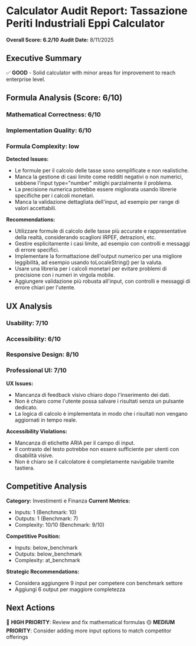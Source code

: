 # Calculator Audit Report: Tassazione Periti Industriali Eppi Calculator

**Overall Score: 6.2/10**
**Audit Date:** 8/11/2025

## Executive Summary

✅ **GOOD** - Solid calculator with minor areas for improvement to reach enterprise level.

## Formula Analysis (Score: 6/10)

### Mathematical Correctness: 6/10
### Implementation Quality: 6/10
### Formula Complexity: low

**Detected Issues:**
- Le formule per il calcolo delle tasse sono semplificate e non realistiche.
- Manca la gestione di casi limite come redditi negativi o non numerici, sebbene l'input type="number" mitighi parzialmente il problema.
- La precisione numerica potrebbe essere migliorata usando librerie specifiche per i calcoli monetari.
- Manca la validazione dettagliata dell'input, ad esempio per range di valori accettabili.

**Recommendations:**
- Utilizzare formule di calcolo delle tasse più accurate e rappresentative della realtà, considerando scaglioni IRPEF, detrazioni, etc.
- Gestire esplicitamente i casi limite, ad esempio con controlli e messaggi di errore specifici.
- Implementare la formattazione dell'output numerico per una migliore leggibilità, ad esempio usando toLocaleString() per la valuta.
- Usare una libreria per i calcoli monetari per evitare problemi di precisione con i numeri in virgola mobile.
- Aggiungere validazione più robusta all'input, con controlli e messaggi di errore chiari per l'utente.

## UX Analysis

### Usability: 7/10
### Accessibility: 6/10  
### Responsive Design: 8/10
### Professional UI: 7/10

**UX Issues:**
- Mancanza di feedback visivo chiaro dopo l'inserimento dei dati.
- Non è chiaro come l'utente possa salvare i risultati senza un pulsante dedicato.
- La logica di calcolo è implementata in modo che i risultati non vengano aggiornati in tempo reale.

**Accessibility Violations:**
- Mancanza di etichette ARIA per il campo di input.
- Il contrasto del testo potrebbe non essere sufficiente per utenti con disabilità visive.
- Non è chiaro se il calcolatore è completamente navigabile tramite tastiera.

## Competitive Analysis

**Category:** Investimenti e Finanza
**Current Metrics:**
- Inputs: 1 (Benchmark: 10)
- Outputs: 1 (Benchmark: 7)
- Complexity: 10/10 (Benchmark: 9/10)

**Competitive Position:**
- Inputs: below_benchmark
- Outputs: below_benchmark  
- Complexity: at_benchmark

**Strategic Recommendations:**
- Considera aggiungere 9 input per competere con benchmark settore
- Aggiungi 6 output per maggiore completezza

## Next Actions

🔴 **HIGH PRIORITY**: Review and fix mathematical formulas
🟡 **MEDIUM PRIORITY**: Consider adding more input options to match competitor offerings
